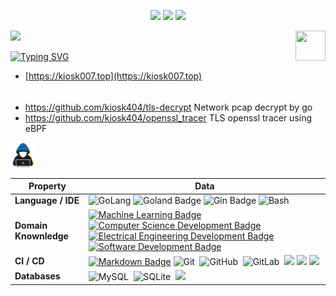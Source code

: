 <!--   my-icons -->
<p align="center">
    <a href="https://github.com/kiosk404/kiosk404"><img src="https://img.shields.io/badge/status-updating-brightgreen.svg"></a>
    <a href="https://github.com/golang/go"><img src="https://img.shields.io/badge/Golang-1.24-FF1493.svg"></a>
    <a href="https://github.com/kiosk404/kiosk404/graphs/contributors"><img src="https://img.shields.io/github/contributors/kiosk404/kiosk404?color=blue"></a>
</p>

<!--   my-header-img -->
![](./src/header_.png)
<a href="https://www.python.org/"><img src="https://upload.wikimedia.org/wikipedia/commons/c/c3/Python-logo-notext.svg" align="right" height="48" width="48" ></a>


<!--   my-ticker -->    
[![Typing SVG](https://readme-typing-svg.herokuapp.com?color=%2336BCF7&center=true&vCenter=true&width=600&lines=Hi+there+👋,+I+am+Kiosk;+Welcome+to+My+Profile!;Over+6+years+of+programming+experience;Always+learning+new+things+;Gopher+here)](https://git.io/typing-svg)


- [https://kiosk007.top](https://kiosk007.top)

###### 
- https://github.com/kiosk404/tls-decrypt Network pcap decrypt by go
- https://github.com/kiosk404/openssl_tracer TLS openssl tracer using eBPF

<img src = "https://github.com/0xAbdulKhalid/0xAbdulKhalid/raw/main/assets/mdImages/about_me.gif" width = 40px>


<!--   my-skils -->

| Property                                        | Data |
|-------------------------------------------------|---------------------------------------------------------------------------------------------------------------------------------|
| **Language / IDE**                              | ![GoLang](https://img.shields.io/badge/-Golang-3776AB?style=flat&logo=Golang&logoColor=white) ![Goland Badge](https://img.shields.io/badge/-Goland-3776AB?style=flat&logo=Goland&logoColor=white) ![Gin Badge](https://img.shields.io/badge/-Gin-3776AB?style=flat&logo=Gin&logoColor=white) ![Bash](https://img.shields.io/badge/-Bash-444444?style=flat&logo=GnuBash)&nbsp;                                                                                                                                                                                                                       |
| **Domain Knownledge**                           | [![Machine Learning Badge](https://img.shields.io/badge/-Machine%20Learning-01D277?style=flat&logoColor=white)](https://github.com/BEPb/BEPb) [![Computer Science Development Badge](https://img.shields.io/badge/-Computer%20Science-FAB040?style=flat&logoColor=white)](https://github.com/search?q=user%3ABEPb&type=Repositories) [![Electrical Engineering Development Badge](https://img.shields.io/badge/-Electrical%20Engineering-4C8CBF?style=flat&logoColor=white)](https://github.com/search?q=user%3ABEPb&type=Repositories) [![Software Development Badge](https://img.shields.io/badge/-Software%20Development-FF6600?style=flat&logoColor=white)](https://github.com/search?q=user%3ABEPb&type=Repositories)                                                                                                     |
| **CI / CD**                                     | [![Markdown Badge](https://img.shields.io/badge/-Markdown-2088FF?style=flat&logo=Markdown&logoColor=white)](https://github.com/BEPb/BEPb) ![Git](https://img.shields.io/badge/-Git-004400?style=flat&logo=git)&nbsp; ![GitHub](https://img.shields.io/badge/-GitHub-444444?style=flat&logo=github)&nbsp; ![GitLab](https://img.shields.io/badge/-GitLab-444444?style=flat&logo=GitLab)&nbsp;  [![](https://img.shields.io/badge/-Docker-2496ED?style=flat-square&logo=docker&logoColor=white)](https://www.docker.com) [![](https://img.shields.io/badge/-Goland-000000?style=flat-square&logo=goland&logoColor=white)](https://www.jetbrains.com/goland/) [![](https://img.shields.io/badge/-VS_Code-007ACC?style=flat-square&logo=visual-studio-code&logoColor=white)](https://code.visualstudio.com)|
| **Databases**                                   | ![MySQL](https://img.shields.io/badge/-MySQL-444444?style=flat&logo=MySQL)&nbsp; ![SQLite](https://img.shields.io/badge/-SQLite-444444?style=flat&logo=SQLite)&nbsp; [![](https://img.shields.io/badge/-PostgreSQL-336791?style=flat-square&logo=postgresql&logoColor=white)](https://www.postgresql.org)                                                                                                      

